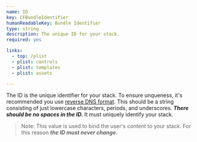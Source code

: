 ```yaml
---
name: ID
key: CFBundleIdentifier
humanReadableKey: Bundle Identifier
type: string
description: The unique ID for your stack.
required: yes

links:
  - top: /plist
  - plist: controls
  - plist: templates
  - plist: assets

---
```


The ID is the unique identifier for your stack. To ensure unqueness, it's recommended you use [reverse DNS format](http://en.wikipedia.org/wiki/Reverse-DNS). 
This should be a string consisting of just lowercase characters, periods, and underscores. ***There should be no spaces in the ID.*** It must uniquely identify your stack.

> Note: This value is used to bind the user's content to your stack. For this reason ***the ID must never change.***